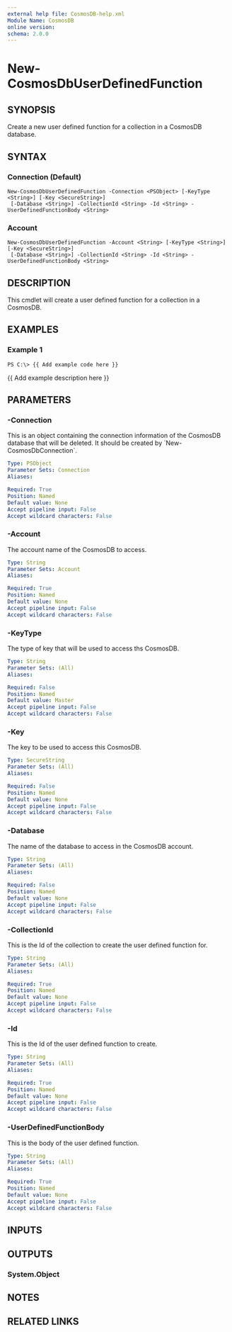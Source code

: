 ```yaml
---
external help file: CosmosDB-help.xml
Module Name: CosmosDB
online version: 
schema: 2.0.0
---
```


# New-CosmosDbUserDefinedFunction

## SYNOPSIS
Create a new user defined function for a collection in a CosmosDB database.

## SYNTAX

### Connection (Default)
```
New-CosmosDbUserDefinedFunction -Connection <PSObject> [-KeyType <String>] [-Key <SecureString>]
 [-Database <String>] -CollectionId <String> -Id <String> -UserDefinedFunctionBody <String>
```

### Account
```
New-CosmosDbUserDefinedFunction -Account <String> [-KeyType <String>] [-Key <SecureString>]
 [-Database <String>] -CollectionId <String> -Id <String> -UserDefinedFunctionBody <String>
```

## DESCRIPTION
This cmdlet will create a user defined function for a collection in a CosmosDB.

## EXAMPLES

### Example 1
```
PS C:\> {{ Add example code here }}
```

{{ Add example description here }}

## PARAMETERS

### -Connection
This is an object containing the connection information of
the CosmosDB database that will be deleted.
It should be created
by \`New-CosmosDbConnection\`.

```yaml
Type: PSObject
Parameter Sets: Connection
Aliases: 

Required: True
Position: Named
Default value: None
Accept pipeline input: False
Accept wildcard characters: False
```

### -Account
The account name of the CosmosDB to access.

```yaml
Type: String
Parameter Sets: Account
Aliases: 

Required: True
Position: Named
Default value: None
Accept pipeline input: False
Accept wildcard characters: False
```

### -KeyType
The type of key that will be used to access ths CosmosDB.

```yaml
Type: String
Parameter Sets: (All)
Aliases: 

Required: False
Position: Named
Default value: Master
Accept pipeline input: False
Accept wildcard characters: False
```

### -Key
The key to be used to access this CosmosDB.

```yaml
Type: SecureString
Parameter Sets: (All)
Aliases: 

Required: False
Position: Named
Default value: None
Accept pipeline input: False
Accept wildcard characters: False
```

### -Database
The name of the database to access in the CosmosDB account.

```yaml
Type: String
Parameter Sets: (All)
Aliases: 

Required: False
Position: Named
Default value: None
Accept pipeline input: False
Accept wildcard characters: False
```

### -CollectionId
This is the Id of the collection to create the user defined function for.

```yaml
Type: String
Parameter Sets: (All)
Aliases: 

Required: True
Position: Named
Default value: None
Accept pipeline input: False
Accept wildcard characters: False
```

### -Id
This is the Id of the user defined function to create.

```yaml
Type: String
Parameter Sets: (All)
Aliases: 

Required: True
Position: Named
Default value: None
Accept pipeline input: False
Accept wildcard characters: False
```

### -UserDefinedFunctionBody
This is the body of the user defined function.

```yaml
Type: String
Parameter Sets: (All)
Aliases: 

Required: True
Position: Named
Default value: None
Accept pipeline input: False
Accept wildcard characters: False
```

## INPUTS

## OUTPUTS

### System.Object

## NOTES

## RELATED LINKS

